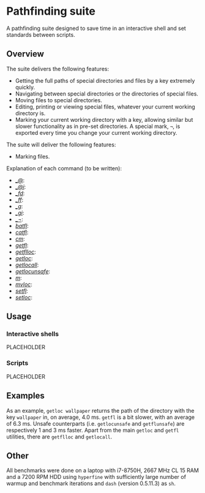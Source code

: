 # Pathfinding suite
A pathfinding suite designed to save time in an interactive shell and set standards between scripts.

## Overview
The suite delivers the following features:
- Getting the full paths of special directories and files by a key extremely quickly.
- Navigating between special directories or the directories of special files.
- Moving files to special directories.
- Editing, printing or viewing special files, whatever your current working directory is.
- Marking your current working directory with a key, allowing similar but slower functionality as in pre-set directories. A special mark, `¬`, is exported every time you change your current working directory.

The suite will deliver the following features:
- Marking files.

Explanation of each command (to be written):
- *[_@](_@)*:
- *[_@i](_@i)*:
- *[_fd](_fd)*:
- *[_ff](_ff)*:
- *[_g](_g)*:
- *[_gi](_gi)*:
- *[_¬](_¬)*:
- *[batfl](batfl)*:
- *[catfl](catfl)*:
- *[cm](cm)*:
- *[getfl](getfl)*:
- *[getflloc](getflloc)*:
- *[getloc](getloc)*:
- *[getlocall](getlocall)*:
- *[getlocunsafe](getlocunsafe)*:
- *[m](m)*:
- *[mvloc](mvloc)*:
- *[setfl](setfl)*:
- *[setloc](setloc)*:

## Usage

### Interactive shells
PLACEHOLDER

### Scripts
PLACEHOLDER

## Examples
As an example, `getloc wallpaper` returns the path of the directory with the key `wallpaper` in, on average, 4.0 ms. `getfl` is a bit slower, with an average of 6.3 ms. Unsafe counterparts (i.e. `getlocunsafe` and `getflunsafe`) are respectively 1 and 3 ms faster. Apart from the main `getloc` and `getfl` utilities, there are `getflloc` and `getlocall`.

## Other
All benchmarks were done on a laptop with i7-8750H, 2667 MHz CL 15 RAM and a 7200 RPM HDD using `hyperfine` with sufficiently large number of warmup and benchmark iterations and `dash` (version 0.5.11.3) as `sh`.
